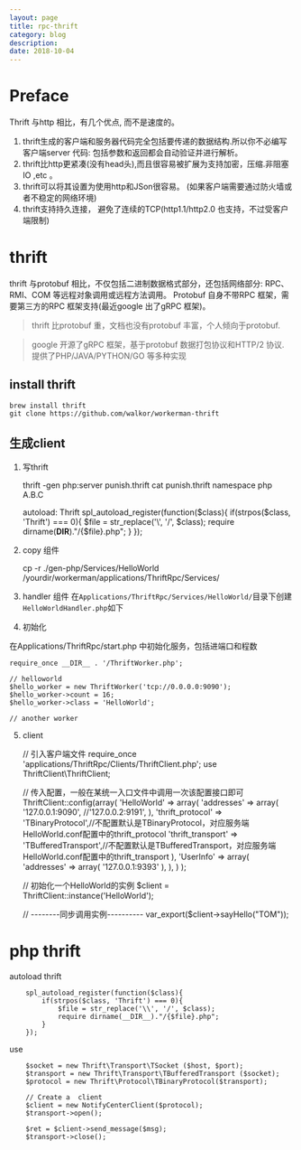 ```yaml
---
layout: page
title: rpc-thrift
category: blog
description: 
date: 2018-10-04
---
```

# Preface

Thrift 与http 相比，有几个优点, 而不是速度的。

1. thrift生成的客户端和服务器代码完全包括要传递的数据结构.所以你不必编写客户端server 代码: 包括参数和返回都会自动验证并进行解析。
2. thrift比http更紧凑(没有head头),而且很容易被扩展为支持加密，压缩.非阻塞IO ,etc 。
3. thrift可以将其设置为使用http和JSon很容易。 (如果客户端需要通过防火墙或者不稳定的网络环境)
4. thrift支持持久连接， 避免了连续的TCP(http1.1/http2.0 也支持，不过受客户端限制)



# thrift
thrift 与protobuf 相比，不仅包括二进制数据格式部分，还包括网络部分: RPC、RMI、COM 等远程对象调用或远程方法调用。
Protobuf 自身不带RPC 框架，需要第三方的RPC 框架支持(最近google 出了gRPC 框架)。

> thrift 比protobuf 重，文档也没有protobuf 丰富，个人倾向于protobuf.

> google 开源了gRPC 框架，基于protobuf 数据打包协议和HTTP/2 协议. 提供了PHP/JAVA/PYTHON/GO 等多种实现

## install thrift

	brew install thrift
	git clone https://github.com/walkor/workerman-thrift

## 生成client
1. 写thrift

	thrift -gen php:server punish.thrift
	cat punish.thrift
		namespace php A.B.C

	autoload: Thrift
		spl_autoload_register(function($class){
            if(strpos($class, 'Thrift') === 0){
                $file = str_replace('\\', '/', $class);
                require dirname(__DIR__)."/{$file}.php";
            }
        });

2. copy 组件

	cp -r ./gen-php/Services/HelloWorld /yourdir/workerman/applications/ThriftRpc/Services/

3. handler 组件
在`Applications/ThriftRpc/Services/HelloWorld/`目录下创建 `HelloWorldHandler.php`如下

	<?php
	// 统一使用Services\服务名 做为命名空间
	namespace Services\HelloWorld;

	class HelloWorldHandler implements HelloWorldIf {
	  public function sayHello($name)
	  {
		  return "Hello $name";
	  }
	}

4. 初始化

在Applications/ThriftRpc/start.php 中初始化服务，包括进端口和程数

	require_once __DIR__ . '/ThriftWorker.php';

	// helloworld
	$hello_worker = new ThriftWorker('tcp://0.0.0.0:9090');
	$hello_worker->count = 16;
	$hello_worker->class = 'HelloWorld';

	// another worker

5. client

	// 引入客户端文件
    require_once 'applications/ThriftRpc/Clients/ThriftClient.php';
    use ThriftClient\ThriftClient;

    // 传入配置，一般在某统一入口文件中调用一次该配置接口即可
    ThriftClient::config(array(
		 'HelloWorld' => array(
		   'addresses' => array(
			   '127.0.0.1:9090',
			   //'127.0.0.2:9191',
			 ),
			 'thrift_protocol' => 'TBinaryProtocol',//不配置默认是TBinaryProtocol，对应服务端HelloWorld.conf配置中的thrift_protocol
			 'thrift_transport' => 'TBufferedTransport',//不配置默认是TBufferedTransport，对应服务端HelloWorld.conf配置中的thrift_transport
		   ),
		   'UserInfo' => array(
			 'addresses' => array(
			   '127.0.0.1:9393'
			 ),
		   ),
		 )
	   );

    // 初始化一个HelloWorld的实例
    $client = ThriftClient::instance('HelloWorld');

    // --------同步调用实例----------
    var_export($client->sayHello("TOM"));

# php thrift
autoload thrift

		spl_autoload_register(function($class){
            if(strpos($class, 'Thrift') === 0){
                $file = str_replace('\\', '/', $class);
                require dirname(__DIR__)."/{$file}.php";
            }
        });

use

        $socket = new Thrift\Transport\TSocket ($host, $port);
        $transport = new Thrift\Transport\TBufferedTransport ($socket);
        $protocol = new Thrift\Protocol\TBinaryProtocol($transport);

        // Create a  client
        $client = new NotifyCenterClient($protocol);
        $transport->open();

        $ret = $client->send_message($msg);
        $transport->close();